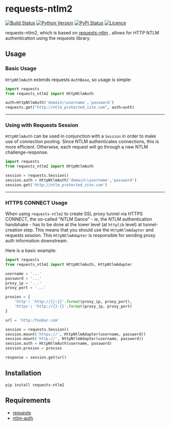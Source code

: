 # requests-ntlm2

[![Build Status](https://travis-ci.org/dopstar/requests-ntlm2.svg?branch=master)](https://travis-ci.org/dopstar/requests-ntlm2)
[![Python Version](https://img.shields.io/pypi/pyversions/requests-ntlm2.svg)](https://pypi.python.org/pypi/requests-ntlm2)
[![PyPI Status](https://img.shields.io/pypi/v/requests-ntlm2.svg)](https://pypi.python.org/pypi/requests-ntlm2)
[![Licence](https://img.shields.io/github/license/dopstar/requests-ntlm2.svg)](https://raw.githubusercontent.com/dopstar/requests-ntlm2/master/LICENSE)

requests-ntlm2, which is based on [requests-ntlm](https://github.com/requests/requests-ntlm) , allows for HTTP NTLM authentication using the requests library.

## Usage

### Basic Usage
`HttpNtlmAuth` extends requests `AuthBase`, so usage is simple:

```python
import requests
from requests_ntlm2 import HttpNtlmAuth

auth=HttpNtlmAuth('domain\\username','password')
requests.get("http://ntlm_protected_site.com", auth=auth)
```
___

### Using with Requests Session
`HttpNtlmAuth` can be used in conjunction with a `Session` in order to
make use of connection pooling. Since NTLM authenticates connections,
this is more efficient. Otherwise, each request will go through a new
NTLM challenge-response.

```python
import requests
from requests_ntlm2 import HttpNtlmAuth

session = requests.Session()
session.auth = HttpNtlmAuth('domain\\username','password')
session.get('http://ntlm_protected_site.com')
```
___

### HTTPS CONNECT Usage
When using `requests-ntlm2` to create SSL proxy tunnel via HTTPS CONNECT, the so-called "NTLM Dance" - ie, 
the NTLM authentication handshake - has to be done at the lower level (at `httplib` level) at tunnel-creation 
step. This means that you should use the `HttpNtlmAdapter` and requests session. This `HttpNtlmAdapter` 
is responsible for sending proxy auth information downstream. 

Here is a basic example:

```python
import requests
from requests_ntlm2 import HttpNtlmAuth, HttpNtlmAdapter

username = '...'
password = '...'
proxy_ip = '...'
proxy_port = '...'

proxies = {
    'http': 'http://{}:{}'.format(proxy_ip, proxy_port),
    'https': 'http://{}:{}'.format(proxy_ip, proxy_port)
}

url = 'http:/foobar.com'

session = requests.Session()
session.mount('https://', HttpNtlmAdapter(username, password))
session.mount('http://', HttpNtlmAdapter(username, password))
session.auth = HttpNtlmAuth(username, password)
session.proxies = proxies

response = session.get(url)
```

## Installation

```shell
pip install requests-ntlm2
```

## Requirements

- [requests](https://github.com/kennethreitz/requests/)
- [ntlm-auth](https://github.com/jborean93/ntlm-auth)
